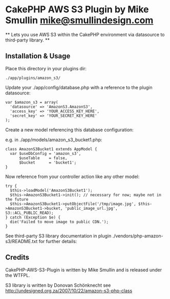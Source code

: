 CakePHP AWS S3 Plugin by Mike Smullin <mike@smullindesign.com>
============

** Lets you use AWS S3 within the CakePHP environment via datasource to third-party library. **

Installation & Usage
------------

Place this directory in your plugins dir:

    ./app/plugins/amazon_s3/

Update your ./app/config/database.php with a reference to the plugin datasource:

    var $amazon_s3 = array(
      'datasource' => 'AmazonS3.AmazonS3',
      'access_key' => 'YOUR_ACCESS_KEY_HERE',
      'secret_key' => 'YOUR_SECRET_KEY_HERE'
    );

Create a new model referencing this database configuration:

e.g. in ./app/models/amazon_s3_bucket1.php:

    class AmazonS3Bucket1 extends AppModel {
      var $useDbConfig = 'amazon_s3',
          $useTable    = false,
          $bucket      = 'bucket1';
    }

Now reference from your controller action like any other model:

    try {
      $this->loadModel('AmazonS3Bucket1');
      $this->AmazonS3Bucket1->init(); // necessary for now; maybe not in the future
      $this->AmazonS3Bucket1->putObjectFile('/tmp/image.jpg', $this->AmazonS3Bucket1->bucket, 'public_image_url.jpg', S3::ACL_PUBLIC_READ);
    } catch (Exception $e) {
      die('Failed to move image to public CDN.');
    }

See third-party S3 library documentation in plugin ./vendors/php-amazon-s3/README.txt for further details:

Credits
------------

CakePHP-AWS-S3-Plugin is written by Mike Smullin and is released under the WTFPL.

S3 library is written by Donovan Schönknecht see http://undesigned.org.za/2007/10/22/amazon-s3-php-class
